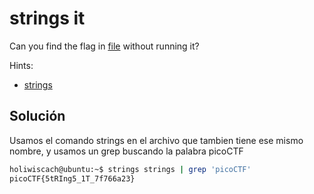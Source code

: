# strings it
Can you find the flag in [file](https://jupiter.challenges.picoctf.org/static/fae9ac5267cd6e44124e559b901df177/strings) without running it?

Hints:
- [strings](https://linux.die.net/man/1/strings)

## Solución
Usamos el comando strings en el archivo que tambien tiene ese mismo nombre, y usamos un grep buscando la palabra picoCTF
``` bash
holiwiscach@ubuntu:~$ strings strings | grep 'picoCTF'
picoCTF{5tRIng5_1T_7f766a23}
```